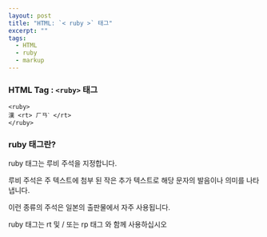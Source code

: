```yaml
---
layout: post
title: "HTML: `< ruby >` 태그"
excerpt: ""
tags: 
  - HTML
  - ruby
  - markup
---
```


### HTML Tag : `<ruby>` 태그
```
<ruby>
漢 <rt> ㄏㄢˋ </rt>
</ruby>

```
### ruby 태그란?

ruby 태그는 루비 주석을 지정합니다.

루비 주석은 주 텍스트에 첨부 된 작은 추가 텍스트로 해당 문자의 발음이나 의미를 나타냅니다. 

이런 종류의 주석은 일본의 출판물에서 자주 사용됩니다.

ruby 태그는 rt 및 / 또는 rp 태그 와 함께 사용하십시오 
